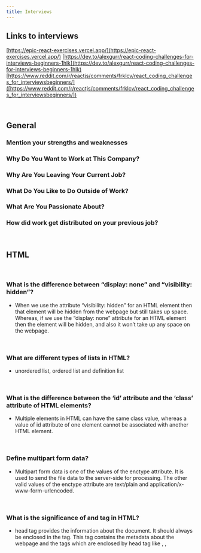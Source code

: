```yaml
---
title: Interviews
---
```


## Links to interviews

[https://epic-react-exercises.vercel.app/](https://epic-react-exercises.vercel.app/)
[https://dev.to/alexgurr/react-coding-challenges-for-interviews-beginners-1hlk](https://dev.to/alexgurr/react-coding-challenges-for-interviews-beginners-1hlk)
[https://www.reddit.com/r/reactjs/comments/frklcv/react_coding_challenges_for_interviewsbeginners/]([https://www.reddit.com/r/reactjs/comments/frklcv/react_coding_challenges_for_interviewsbeginners/])

<br />

## General

### Mention your strengths and weaknesses
###  Why Do You Want to Work at This Company?
###  Why Are You Leaving Your Current Job?
### What Do You Like to Do Outside of Work?
### What Are You Passionate About?
### How did work get distributed on your previous job?


<br />

## HTML 

<br />

### What is the difference between “display: none” and “visibility: hidden”?
* When we use the attribute “visibility: hidden” for an HTML element then that element will be hidden from the webpage but still takes up space. Whereas, if we use the “display: none” attribute for an HTML element then the element will be hidden, and also it won’t take up any space on the webpage.

<br />

### What are different types of lists in HTML?
* unordered list, ordered list and definition list
  
<br />

### What is the difference between the ‘id’ attribute and the ‘class’ attribute of HTML elements?
* Multiple elements in HTML can have the same class value, whereas a value of id attribute of one element cannot be associated with another HTML element.

<br />

### Define multipart form data?
* Multipart form data is one of the values of the enctype attribute. It is used to send the file data to the server-side for processing. The other valid values of the enctype attribute are text/plain and application/x-www-form-urlencoded.
  
<br />

###  What is the significance of <head> and <body> tag in HTML?
* head tag provides the information about the document. It should always be enclosed in the <html> tag. This tag contains the metadata about the webpage and the tags which are enclosed by head tag like <link>, <meta>, <style>, <script>, etc. are not displayed on the web page. Also, there can be only 1 <head> tag in the entire Html document and will always be before the <body> tag.
* body tag defines the body of the HTML document. It should always be enclosed in the <html> tag. All the contents which needs to be displayed on the web page like images, text, audio, video, contents, using elements like <p>, <img>, <audio>, <heading>, <video>, <div>, etc. will always be enclosed by the <body> tag. Also, there can be only 1 body element in an HTML document and will always be after the <head> tag.
  
<br />

### What are Semantic Elements?
* Semantic elements are those which describe the particular meaning to the browser and the developer. Elements like form, table, article, figure, etc., are semantic elements.
  


<br />

## CSS

<br />

### Mention the meaning of the position property, and some important features

* When you use position relative you are making a div that will be relative to other divs with position absolute. Absolute will basically make the div or that element float above the document. Without having to follow the current dom or what you call it. 
* When you are simply using position: relative; you are not placing the div any where. But you are actually just creating a relative point for other elements if there is no relative div the position: absolute; will be following the document as relative.
* z-index now works with this element.


<br />

Example position center box 

<img 
  src="/articles/img/position-center.png"
  alt="This is a picture"
  style="width: 70%;"
/>

```html
<!DOCTYPE html>
<html lang="en">
<head>
  <meta charset="utf-8">
  <meta http-equiv="X-UA-Compatible" content="IE=edge">
  <meta name="viewport" content="width=device-width,initial-scale=1.0">
  <title>Center box</title>
  <style>
    html, body {
      padding: 0;
      margin: 0;
      height: 100%;
    }

    body {
      vertical-align: middle;
      line-height: 100%;
      background-color: orangered;
    }

    #box {
      height: 200px;
      width: 200px;
      background-color: green;
    }
  </style>
</head>
<body>

<div id="box">.</div>
<!-- built files will be auto injected -->
</body>
</html>
```

<br />

Example position absolute


```html
<!DOCTYPE html>
<html lang="en">
  <head>
    <meta charset="utf-8">
    <meta http-equiv="X-UA-Compatible" content="IE=edge">
    <meta name="viewport" content="width=device-width,initial-scale=1.0">
    <title>Center box</title>
      <style>
          html, body {
            padding: 0;
            margin: 0;
            height: 100%;
          }

          body {
            vertical-align: middle;
            line-height: 100%;
            background-color: orangered;
          }

          .parent {
              height: 200px;
              width: 200px;
              background-color: blue;
          }

          .child {
            position: absolute;
            height: 50px;
            width: 50px;
            background-color: lightblue;
          }
      </style>
  </head>
  <body>

    <div class="parent">

      <div class="child">

      </div>

    </div>
    <!-- built files will be auto injected -->
  </body>
</html>
```

<br />



### How does rem differ from em in CSS?
* While em is relative to the font-size of its direct or nearest parent, rem is only relative to the html (root) font-size. em gives the ability to control an area of a design. As in, scale the type in that specific area relatively. rem gives the ability to scale type across the entire page easily.
<br />

## Javascript

<br />

### Engine architecture 


<br />

Resources

* [how javascript engine works](https://dzone.com/articles/how-javascript-engine-works)

<br />

Engines

* The JavaScript engine executes and compiles JavaScript into native machine code. Every major browser has developed its own JS engine: Google's Chrome uses V8, Safari uses JavaScriptCore, and Firefox  uses  SpiderMonkey.
* ECMAScript Standards is being followed by the JavaScript engines. The job of these standards is to give a definition, how JavaScript engines should work. It also tells what all features it should have.
  
<br />

Compiler vs interpreter


* Compiler: A compiler can be defined as a program that helps in transforming a code. This transformation is done for the code that has been written in any programming language (source language) into another programming language that was targeted by you. They perform this task by translating the source code from a much high-level programming language to a low-level programming language i.e. machine language.
* Interpreter: An interpreter analyses your source code line by line and instruction by instruction and then performs the execution of the corresponding machine code on the targeted machine directly without any involvement of a third party.
* Today’s modern compilers of JavaScript performs the Just-In-Time (JIT) compilation that occurs at the time of running.

<br />

How does it work?

The work of the JavaScript engine was taking JavaScript source code. Then perform the compilation to binary instructions (machine code) that are easily understandable by CPU.

A JavaScript engine which is limited consists of a baseline compiler whose work is to do the compilation of the code in the form of intermediate representation (IR), in other words, it is called byte code and then gives the byte code to the interpreter.

Further, the interpreter takes this byte code, and then make the conversion into machine code. This machine code will further run this code on the hardware of the machine.

"It is very similar to the working of Java but the generation of byte code is done by the programmer and byte code has been shared universally not the source code."

The job of a baseline compiler is to perform the compilation of the code as fast as possible. It also generates a less-optimized byte code. As in the interpreter, it doesn’t have an optimized byte code for working with, then the speed of the application will be very slow. On the other hand, the time of the application will be very less.


<br />

### Javascript run time

* It is a single-threaded language at runtime. This means that the execution of the code is done but only one piece at a time. As the code is being executed sequentially, so any code that is taking a longer time, as usual, will block the path of other code that is required to be executed after that.

<br />

### Call Stack & Memory Heap

*




<br />



<br />

### Explain the meaning of this
*   It has different values depending on where it is used:.
    In a method, this refers to the owner object. 
    Alone, this refers to the global object. 
    In a function, this refers to the global object. 
    In a function, in strict mode, this is undefined. 
    In an event, this refers to the element that received the event.
    Methods like call(), and apply() can refer this to any object.
    
<br />
        
### What is falsy and truthy and give some examples
* In JavaScript, a truthy value is a value that is considered true when encountered in a Boolean context.
* A falsy (sometimes written falsey) value is a value that is considered false when encountered in a Boolean context. 
* false, null, undefined, 0, NaN, '', "", ``(Empty template string), document.all , 0n: BigInt
   , -0
* Type coercion is the process of converting value from one type to another (such as string to number, object to boolean, and so on). Any type, be it primitive or an object, is a valid subject for type coercion. To recall, primitives are: number, string, boolean, null, undefined + Symbol (added in ES6).
  
<br />

Examples

```js
if (true) {

}
if ({}) {

}

if ([]) {

}

if (42) {
}

if ("0") {
}

if ("false") {
}

if (new Date()) {
}

if (-42) {
}

if (12n) {
}

if (3.14) {
}

if (-3.14) {
}

if (Infinity) {
}

if (-Infinity) {
}

```

<br />
  
### What is hoisting
* Hoisting is JS’s default behavior of defining all the declarations at the top of the scope before code execution.
* One of the benefits of hoisting is that it enables us to call functions before they appear in the code. JavaScript only hoists declarations, not initializations. 

<br />

Example hoisting

```js
function myFunc(){
    let foo;
    console.log(foo);
    foo = 'bar'
}
myFunc();
```

<br />

### What is a closure
* When you declare a local variable, that variable has a scope. Generally, local variables exist only within the block or function in which you declare them.
* A closure is a persistent scope which holds on to local variables even after the code execution has moved out of that block.
  
<br />

Example closure

```js 
outer = function() {
    let a = 1;
    return function() {
        console.log(a);
    };
}

let fnc = outer();
fnc();
```

<br />

  
### Mention different data types and how are they categorized?
* String, Number, Boolean, Undefined, Null, Object, Array, RegExp.
* They are categorized in primitive and non-primitive (referenced)
* If the value is a primitive value, when you access the variable, you manipulate the actual value stored in that variable. In other words, the variable that stores a primitive value is accessed by value. The size of a primitive value is fixed, therefore, JavaScript stores the primitive value on the stack. 
* Unlike a primitive value, when you manipulate an object, you work on the reference of that object, rather than the actual object. It means a variable that stores an object is accessed by reference. When you assign a value to a variable, the JavaScript engine will determine whether the value is a primitive or reference value.
  
<br />

Example #1

```js
let firstPerson = {name: "Mau"};

let secondPerson = firstPerson;

firstPerson.name = "Carlos";

console.log(secondPerson.name);
console.log(firstPerson.name);
```
  
<br />

### What is the difference between null and undefined?
* undefined means a variable has been declared but has not yet been assigned a value 
* null is an assignment value. It can be assigned to a variable as a representation of no value


<br />



## React


## Excercises

### Photo gallery


Hacer un "pagination component" para desplegar 10 fotos en vez de las 5000 de este url (https://jsonplaceholder.typicode.com/photos)


<br />
